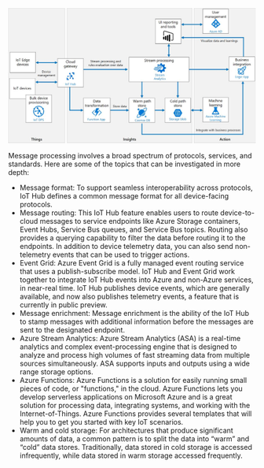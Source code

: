 <img src="https://github.com/codess-aus/AZ-220/blob/main/assets/AIOTRA.png" alt="Azure IOT Reference Architecture Diagram">


Message processing involves a broad spectrum of protocols, services, and standards. Here are some of the topics that can be investigated in more depth:

* Message format: To support seamless interoperability across protocols, IoT Hub defines a common message format for all device-facing protocols.
* Message routing: This IoT Hub feature enables users to route device-to-cloud messages to service endpoints like Azure Storage containers, Event Hubs, Service Bus queues, and Service Bus topics. Routing also provides a querying capability to filter the data before routing it to the endpoints. In addition to device telemetry data, you can also send non-telemetry events that can be used to trigger actions.
* Event Grid: Azure Event Grid is a fully managed event routing service that uses a publish-subscribe model. IoT Hub and Event Grid work together to integrate IoT Hub events into Azure and non-Azure services, in near-real time. IoT Hub publishes device events, which are generally available, and now also publishes telemetry events, a feature that is currently in public preview.
* Message enrichment: Message enrichment is the ability of the IoT Hub to stamp messages with additional information before the messages are sent to the designated endpoint.
* Azure Stream Analytics: Azure Stream Analytics (ASA) is a real-time analytics and complex event-processing engine that is designed to analyze and process high volumes of fast streaming data from multiple sources simultaneously. ASA supports inputs and outputs using a wide range storage options.
* Azure Functions: Azure Functions is a solution for easily running small pieces of code, or "functions," in the cloud. Azure Functions lets you develop serverless applications on Microsoft Azure and is a great solution for processing data, integrating systems, and working with the Internet-of-Things. Azure Functions provides several templates that will help you to get you started with key IoT scenarios.
* Warm and cold storage: For architectures that produce significant amounts of data, a common pattern is to split the data into “warm” and “cold” data stores. Traditionally, data stored in cold storage is accessed infrequently, while data stored in warm storage accessed frequently.

